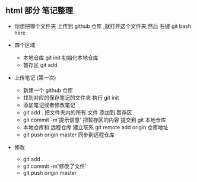 ## html 部分 笔记整理

-   你想把哪个文件夹 上传到 github 仓库 ,就打开这个文件夹,然后 右键 git bash here

-   四个区域

    -   本地仓库 git init 初始化本地仓库
    -   暂存区 git add

-   上传笔记 (第一次)

    -   新建一个 github 仓库
    -   找到对应的保存笔记的文件夹 执行 git init
    -   添加笔记或者修改笔记
    -   git add . 把文件夹内的所有 文件 添加到 暂存区
    -   git commit -m'提示信息' 把暂存区的内容 提交到 git 本地仓库
    -   本地仓库和 远程仓库 建立联系 git remote add origin 仓库地址
    -   git push origin master 同步到远程仓库

-   修改
    -   git add .
    -   git commit -m'修改了文件'
    -   git push origin master
